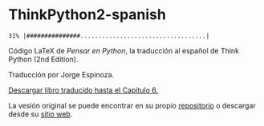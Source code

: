 ThinkPython2-spanish
====================

`31% |###############...................................|`

Código LaTeX de *Pensar en Python*, la traducción al español de Think Python (2nd Edition).

Traducción por Jorge Espinoza.

[Descargar libro traducido hasta el Capítulo 6.](https://github.com/jorge-e/ThinkPython2-spanish/blob/master/book/thinkpython2-spanish.pdf)

La vesión original se puede encontrar en su propio [repositorio](https://github.com/AllenDowney/ThinkPython2) o descargar desde su [sitio web](http://greenteapress.com/wp/think-python-2e/).
